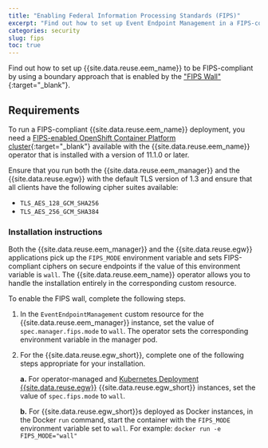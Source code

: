 ```yaml
---
title: "Enabling Federal Information Processing Standards (FIPS)"
excerpt: "Find out how to set up Event Endpoint Management in a FIPS-compliant manner."
categories: security
slug: fips
toc: true
---
```


Find out how to set up {{site.data.reuse.eem_name}} to be FIPS-compliant by using a boundary approach that is enabled by the ["FIPS Wall"](https://www.ibm.com/docs/en/cloud-paks/cp-integration/16.1.2?topic=reference-fips-compliance){:target="_blank"}.


## Requirements

To run a FIPS-compliant {{site.data.reuse.eem_name}} deployment, you need a [FIPS-enabled OpenShift Container Platform cluster](https://docs.redhat.com/en/documentation/openshift_container_platform/4.19/html/installation_overview/installing-fips){:target="_blank"} available with the {{site.data.reuse.eem_name}} operator that is installed with a version of 11.1.0 or later.

Ensure that you run both the {{site.data.reuse.eem_manager}} and the {{site.data.reuse.egw}} with the default TLS version of 1.3 and ensure that all clients have the following cipher suites available:

- `TLS_AES_128_GCM_SHA256`
- `TLS_AES_256_GCM_SHA384`

### Installation instructions

Both the {{site.data.reuse.eem_manager}} and the {{site.data.reuse.egw}} applications pick up the `FIPS_MODE` environment variable and sets FIPS-compliant ciphers on secure endpoints if the value of this environment variable is `wall`. The {{site.data.reuse.eem_name}} operator allows you to handle the installation entirely in the corresponding custom resource. 

To enable the FIPS wall, complete the following steps.

1. In the `EventEndpointManagement` custom resource for the {{site.data.reuse.eem_manager}} instance, set the value of `spec.manager.fips.mode` to `wall`. The operator sets the corresponding environment variable in the manager pod.

1. For the {{site.data.reuse.egw_short}}, complete one of the following steps appropriate for your installation.

    **a.** For operator-managed and [Kubernetes Deployment {{site.data.reuse.egw}}](../../installing/install-gateway#remote-gateways) {{site.data.reuse.egw_short}} instances, set the value of `spec.fips.mode` to `wall`.  

    **b.** For {{site.data.reuse.egw_short}}s deployed as Docker instances, in the Docker `run` command, start the container with the `FIPS_MODE` environment variable set to `wall`. For example: `docker run -e FIPS_MODE="wall"`
